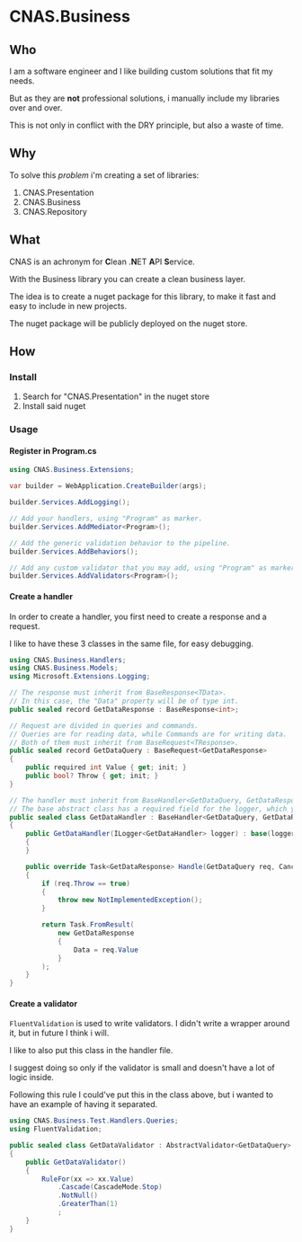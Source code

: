 # CNAS.Business

## Who
I am a software engineer and I like building custom solutions that fit my needs.

But as they are **not** professional solutions, i manually include my libraries over and over.

This is not only in conflict with the DRY principle, but also a waste of time.

## Why
To solve this *problem* i'm creating a set of libraries:
1. CNAS.Presentation
2. CNAS.Business
3. CNAS.Repository

## What
CNAS is an achronym for **C**lean .**N**ET **A**PI **S**ervice.

With the Business library you can create a clean business layer.

The idea is to create a nuget package for this library, to make it fast and easy to include in new projects.

The nuget package will be publicly deployed on the nuget store.

## How

### Install
1. Search for "CNAS.Presentation" in the nuget store
2. Install said nuget

### Usage

#### Register in Program.cs

``` c#
using CNAS.Business.Extensions;

var builder = WebApplication.CreateBuilder(args);

builder.Services.AddLogging();

// Add your handlers, using "Program" as marker.
builder.Services.AddMediator<Program>();

// Add the generic validation behavior to the pipeline.
builder.Services.AddBehaviors();

// Add any custom validator that you may add, using "Program" as marker.
builder.Services.AddValidators<Program>();
```

#### Create a handler

In order to create a handler, you first need to create a response and a request.

I like to have these 3 classes in the same file, for easy debugging.

``` c#
using CNAS.Business.Handlers;
using CNAS.Business.Models;
using Microsoft.Extensions.Logging;

// The response must inherit from BaseResponse<TData>.
// In this case, the "Data" property will be of type int.
public sealed record GetDataResponse : BaseResponse<int>;

// Request are divided in queries and commands. 
// Queries are for reading data, while Commands are for writing data.
// Both of them must inherit from BaseRequest<TResponse>.
public sealed record GetDataQuery : BaseRequest<GetDataResponse>
{
    public required int Value { get; init; }
    public bool? Throw { get; init; }
}

// The handler must inherit from BaseHandler<GetDataQuery, GetDataResponse>.
// The base abstract class has a required field for the logger, which you must inject.
public sealed class GetDataHandler : BaseHandler<GetDataQuery, GetDataResponse>
{
    public GetDataHandler(ILogger<GetDataHandler> logger) : base(logger)
    {
    }

    public override Task<GetDataResponse> Handle(GetDataQuery req, CancellationToken ct)
    {
        if (req.Throw == true)
        {
            throw new NotImplementedException();
        }

        return Task.FromResult(
            new GetDataResponse
            {
                Data = req.Value
            }
        );
    }
}
```

#### Create a validator

`FluentValidation` is used to write validators. I didn't write a wrapper around it, but in future I think i will.

I like to also put this class in the handler file.

I suggest doing so only if the validator is small and doesn't have a lot of logic inside.

Following this rule I could've put this in the class above, but i wanted to have an example of having it separated.

``` c#
using CNAS.Business.Test.Handlers.Queries;
using FluentValidation;

public sealed class GetDataValidator : AbstractValidator<GetDataQuery>
{
    public GetDataValidator()
    {
        RuleFor(xx => xx.Value)
            .Cascade(CascadeMode.Stop)
            .NotNull()
            .GreaterThan(1)
            ;
    }
}
```